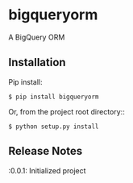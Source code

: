 bigqueryorm
===========

A BigQuery ORM

Installation
------------

Pip install:

    $ pip install bigqueryorm

Or, from the project root directory::

    $ python setup.py install

Release Notes
-------------

:0.0.1:
    Initialized project
